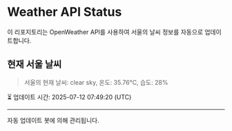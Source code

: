 
# Weather API Status

이 리포지토리는 OpenWeather API를 사용하여 서울의 날씨 정보를 자동으로 업데이트합니다.

## 현재 서울 날씨
> 서울의 현재 날씨: clear sky, 온도: 35.76°C, 습도: 28%

⏳ 업데이트 시간: 2025-07-12 07:49:20 (UTC)

---
자동 업데이트 봇에 의해 관리됩니다.
